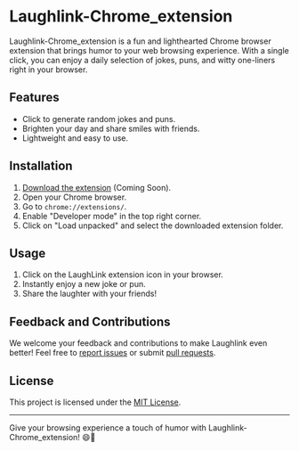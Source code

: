 # Laughlink-Chrome_extension

Laughlink-Chrome_extension is a fun and lighthearted Chrome browser extension that brings humor to your web browsing experience. With a single click, you can enjoy a daily selection of jokes, puns, and witty one-liners right in your browser.

## Features

- Click to generate random jokes and puns.
- Brighten your day and share smiles with friends.
- Lightweight and easy to use.

## Installation

1. [Download the extension](#) (Coming Soon).
2. Open your Chrome browser.
3. Go to `chrome://extensions/`.
4. Enable "Developer mode" in the top right corner.
5. Click on "Load unpacked" and select the downloaded extension folder.

## Usage

1. Click on the LaughLink extension icon in your browser.
2. Instantly enjoy a new joke or pun.
3. Share the laughter with your friends!

## Feedback and Contributions

We welcome your feedback and contributions to make Laughlink even better! Feel free to [report issues](https://github.com/YourUsername/Laughlink-Chrome_extension/issues) or submit [pull requests](https://github.com/YourUsername/Laughlink-Chrome_extension/pulls).

## License

This project is licensed under the [MIT License](LICENSE).

---

Give your browsing experience a touch of humor with Laughlink-Chrome_extension! 😄🚀
